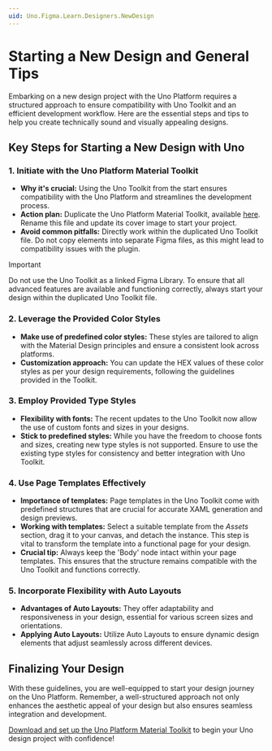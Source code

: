 ```yaml
---
uid: Uno.Figma.Learn.Designers.NewDesign
---
```


# Starting a New Design and General Tips

Embarking on a new design project with the Uno Platform requires a structured approach to ensure compatibility with Uno Toolkit and an efficient development workflow. Here are the essential steps and tips to help you create technically sound and visually appealing designs.

## Key Steps for Starting a New Design with Uno

### 1. **Initiate with the Uno Platform Material Toolkit**
   - **Why it's crucial:** Using the Uno Toolkit from the start ensures compatibility with the Uno Platform and streamlines the development process.
   - **Action plan:** Duplicate the Uno Platform Material Toolkit, available [here](../../download.md). Rename this file and update its cover image to start your project.
   - **Avoid common pitfalls:** Directly work within the duplicated Uno Toolkit file. Do not copy elements into separate Figma files, as this might lead to compatibility issues with the plugin.

   > [!IMPORTANT]
   > Do not use the Uno Toolkit as a linked Figma Library. To ensure that all advanced features are available and functioning correctly, always start your design within the duplicated Uno Toolkit file.

### 2. **Leverage the Provided Color Styles**
   - **Make use of predefined color styles:** These styles are tailored to align with the Material Design principles and ensure a consistent look across platforms.
   - **Customization approach:** You can update the HEX values of these color styles as per your design requirements, following the guidelines provided in the Toolkit.

### 3. **Employ Provided Type Styles**
   - **Flexibility with fonts:** The recent updates to the Uno Toolkit now allow the use of custom fonts and sizes in your designs.
   - **Stick to predefined styles:** While you have the freedom to choose fonts and sizes, creating new type styles is not supported. Ensure to use the existing type styles for consistency and better integration with Uno Toolkit.

### 4. **Use Page Templates Effectively**
   - **Importance of templates:** Page templates in the Uno Toolkit come with predefined structures that are crucial for accurate XAML generation and design previews.
   - **Working with templates:** Select a suitable template from the *Assets* section, drag it to your canvas, and detach the instance. This step is vital to transform the template into a functional page for your design.
   - **Crucial tip:** Always keep the 'Body' node intact within your page templates. This ensures that the structure remains compatible with the Uno Toolkit and functions correctly.

### 5. **Incorporate Flexibility with Auto Layouts**
   - **Advantages of Auto Layouts:** They offer adaptability and responsiveness in your design, essential for various screen sizes and orientations.
   - **Applying Auto Layouts:** Utilize Auto Layouts to ensure dynamic design elements that adjust seamlessly across different devices.

## Finalizing Your Design

With these guidelines, you are well-equipped to start your design journey on the Uno Platform. Remember, a well-structured approach not only enhances the aesthetic appeal of your design but also ensures seamless integration and development.

[Download and set up the Uno Platform Material Toolkit](../../download.md) to begin your Uno design project with confidence!
